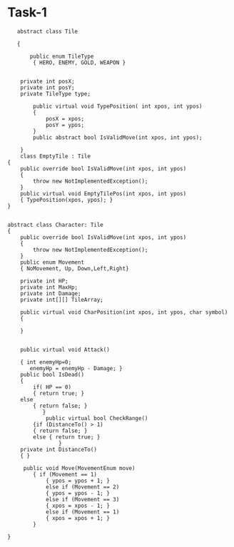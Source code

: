 # Task-1

       abstract class Tile
       
       {
           
           public enum TileType
            { HERO, ENEMY, GOLD, WEAPON }

           
        private int posX;
        private int posY;
        private TileType type;

            public virtual void TypePosition( int xpos, int ypos)
            {
                posX = xpos;
                posY = ypos;
            }
            public abstract bool IsValidMove(int xpos, int ypos);
           
        }
        class EmptyTile : Tile
    {
        public override bool IsValidMove(int xpos, int ypos)
        {
            throw new NotImplementedException();
        }
        public virtual void EmptyTilePos(int xpos, int ypos)
        { TypePosition(xpos, ypos); }
    }


    abstract class Character: Tile
    {
        public override bool IsValidMove(int xpos, int ypos)
        {
            throw new NotImplementedException();
        }
        public enum Movement
        { NoMovement, Up, Down,Left,Right}

        private int HP;
        private int MaxHp;
        private int Damage;
        private int[][] TileArray;

        public virtual void CharPosition(int xpos, int ypos, char symbol)
        {
            
        }
        
 
        public virtual void Attack()
        
        { int enemyHp=0;
           enemyHp = enemyHp - Damage; }
        public bool IsDead()
        {
            if( HP == 0)
            { return true; }
        else
            { return false; }    
               }
                public virtual bool CheckRange()
            {if (DistanceTo() > 1)
            { return false; }
            else { return true; }    
                    }
        private int DistanceTo()
        { }
        
         public void Move(MovementEnum move)
            { if (Movement == 1)
                { ypos = ypos + 1; }
                else if (Movement == 2)
                { ypos = ypos - 1; }
                else if (Movement == 3)
                { xpos = xpos - 1; }
                else if (Movement == 1)
                { xpos = xpos + 1; }
            }

    }
